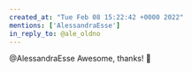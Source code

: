 ```yaml
---
created_at: "Tue Feb 08 15:22:42 +0000 2022"
mentions: ['AlessandraEsse']
in_reply_to: @ale_oldno
---
```


@AlessandraEsse Awesome, thanks! 🙏